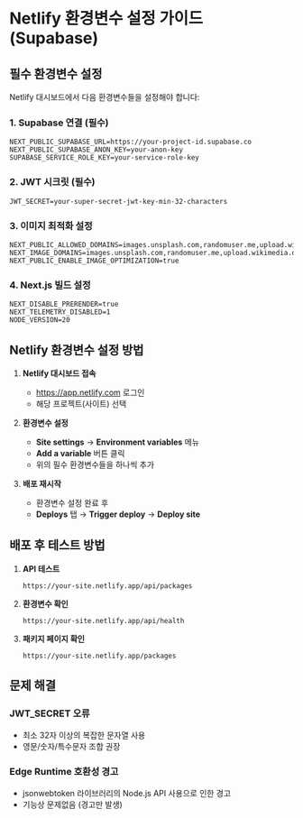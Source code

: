 # Netlify 환경변수 설정 가이드 (Supabase)

## 필수 환경변수 설정

Netlify 대시보드에서 다음 환경변수들을 설정해야 합니다:

### 1. Supabase 연결 (필수)
```
NEXT_PUBLIC_SUPABASE_URL=https://your-project-id.supabase.co
NEXT_PUBLIC_SUPABASE_ANON_KEY=your-anon-key
SUPABASE_SERVICE_ROLE_KEY=your-service-role-key
```

### 2. JWT 시크릿 (필수)
```
JWT_SECRET=your-super-secret-jwt-key-min-32-characters
```

### 3. 이미지 최적화 설정
```
NEXT_PUBLIC_ALLOWED_DOMAINS=images.unsplash.com,randomuser.me,upload.wikimedia.org,i.ibb.co
NEXT_IMAGE_DOMAINS=images.unsplash.com,randomuser.me,upload.wikimedia.org,i.ibb.co
NEXT_PUBLIC_ENABLE_IMAGE_OPTIMIZATION=true
```

### 4. Next.js 빌드 설정
```
NEXT_DISABLE_PRERENDER=true
NEXT_TELEMETRY_DISABLED=1
NODE_VERSION=20
```

## Netlify 환경변수 설정 방법

1. **Netlify 대시보드 접속**
   - https://app.netlify.com 로그인
   - 해당 프로젝트(사이트) 선택

2. **환경변수 설정**
   - **Site settings** → **Environment variables** 메뉴
   - **Add a variable** 버튼 클릭
   - 위의 필수 환경변수들을 하나씩 추가

3. **배포 재시작**
   - 환경변수 설정 완료 후
   - **Deploys** 탭 → **Trigger deploy** → **Deploy site**
## 배포 후 테스트 방법

1. **API 테스트**
   ```
   https://your-site.netlify.app/api/packages
   ```

2. **환경변수 확인**
   ```
   https://your-site.netlify.app/api/health
   ```

3. **패키지 페이지 확인**
   ```
   https://your-site.netlify.app/packages
   ```

## 문제 해결

### JWT_SECRET 오류  
- 최소 32자 이상의 복잡한 문자열 사용
- 영문/숫자/특수문자 조합 권장

### Edge Runtime 호환성 경고
- jsonwebtoken 라이브러리의 Node.js API 사용으로 인한 경고
- 기능상 문제없음 (경고만 발생)

